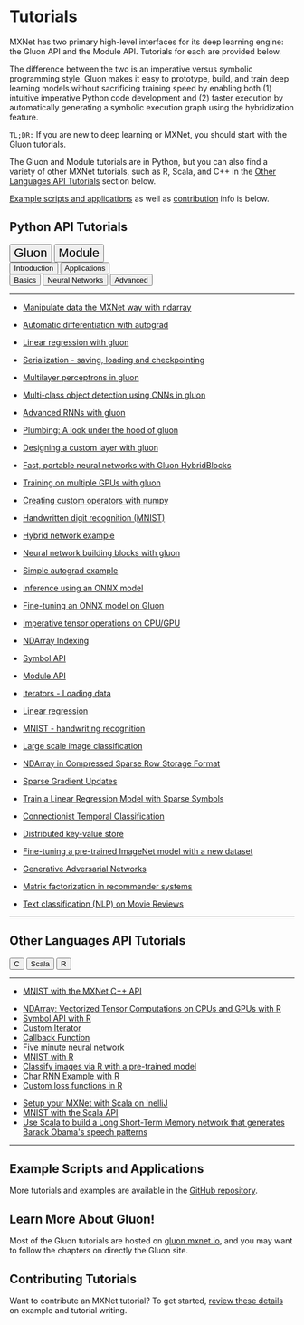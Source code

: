 # Tutorials

MXNet has two primary high-level interfaces for its deep learning engine: the Gluon API and the Module API. Tutorials for each are provided below.

The difference between the two is an imperative versus symbolic programming style. Gluon makes it easy to prototype, build, and train deep learning models without sacrificing training speed by enabling both (1) intuitive imperative Python code development and (2) faster execution by automatically generating a symbolic execution graph using the hybridization feature.

`TL;DR:` If you are new to deep learning or MXNet, you should start with the Gluon tutorials.

The Gluon and Module tutorials are in Python, but you can also find a variety of other MXNet tutorials, such as R, Scala, and C++ in the [Other Languages API Tutorials](#other-mxnet-api-tutorials) section below.

[Example scripts and applications](#example-scripts-and-applications) as well as [contribution](#contributing-tutorials) info is below.

<script type="text/javascript" src='../_static/js/options.js'></script>


## Python API Tutorials

<!-- Gluon vs Module -->
<div class="btn-group opt-group" role="group">
  <button type="button" class="btn btn-default opt active" style="font-size:22px">Gluon</button>
  <button type="button" class="btn btn-default opt"   style="font-size:22px">Module</button>
</div>


<!-- Levels -->
<div class="gluon module">
<div class="btn-group opt-group" role="group">
  <button type="button" class="btn btn-default opt active">Introduction</button>
  <button type="button" class="btn btn-default opt">Applications</button>
</div>
</div>


<!-- introduction Topics -->
<div class="introduction">
<div class="btn-group opt-group" role="group">
  <button type="button" class="btn btn-default opt active">Basics</button>
  <button type="button" class="btn btn-default opt">Neural Networks</button>
  <button type="button" class="btn btn-default opt">Advanced</button>
</div>
</div>


<!-- Intermediate Topics
<div class="intermediate">
<div class="btn-group opt-group" role="group">
  <button type="button" class="btn btn-default opt active">Image Recognition</button>
  <button type="button" class="btn btn-default opt">Human Language</button>
  <button type="button" class="btn btn-default opt">Recommender Systems</button>
  <button type="button" class="btn btn-default opt">Customization</button>
</div>
</div>
-->

<!-- Advanced Topics
<div class="advanced">
<div class="btn-group opt-group" role="group">
  <button type="button" class="btn btn-default opt active">Distributed Training</button>
  <button type="button" class="btn btn-default opt">Optimization</button>
  <button type="button" class="btn btn-default opt">Adversarial Networks</button>
</div>
</div>
-->
<!-- END - Main Menu -->
<hr>

<div class="gluon">
<div class="introduction">


<div class="basics">

- [Manipulate data the MXNet way with ndarray](http://gluon.mxnet.io/chapter01_crashcourse/ndarray.html)

- [Automatic differentiation with autograd](http://gluon.mxnet.io/chapter01_crashcourse/autograd.html)

- [Linear regression with gluon](http://gluon.mxnet.io/chapter02_supervised-learning/linear-regression-gluon.html)

- [Serialization - saving, loading and checkpointing](http://gluon.mxnet.io/chapter03_deep-neural-networks/serialization.html)

</div>


<div class="neural-networks">

- [Multilayer perceptrons in gluon](http://gluon.mxnet.io/chapter03_deep-neural-networks/mlp-gluon.html)

- [Multi-class object detection using CNNs in gluon](http://gluon.mxnet.io/chapter04_convolutional-neural-networks/cnn-gluon.html)

- [Advanced RNNs with gluon](http://gluon.mxnet.io/chapter05_recurrent-neural-networks/rnns-gluon.html)

</div>


<div class="advanced">

- [Plumbing: A look under the hood of gluon](http://gluon.mxnet.io/chapter03_deep-neural-networks/plumbing.html)

- [Designing a custom layer with gluon](http://gluon.mxnet.io/chapter03_deep-neural-networks/custom-layer.html)

- [Fast, portable neural networks with Gluon HybridBlocks](http://gluon.mxnet.io/chapter07_distributed-learning/hybridize.html)

- [Training on multiple GPUs with gluon](http://gluon.mxnet.io/chapter07_distributed-learning/multiple-gpus-gluon.html)

</div>

</div> <!--end of introduction-->


<div class="applications">

- [Creating custom operators with numpy](/tutorials/gluon/customop.html)

- [Handwritten digit recognition (MNIST)](/tutorials/gluon/mnist.html)

- [Hybrid network example](/tutorials/gluon/hybrid.html)

- [Neural network building blocks with gluon](/tutorials/gluon/gluon.html)

- [Simple autograd example](/tutorials/gluon/autograd.html)

- [Inference using an ONNX model](/tutorials/onnx/inference_on_onnx_model.html)

- [Fine-tuning an ONNX model on Gluon](/tutorials/onnx/fine_tuning_onnx_gluon.html)
</div> <!--end of applications-->

</div> <!--end of gluon-->


<div class="module">


<div class="introduction">


<div class="basics">

- [Imperative tensor operations on CPU/GPU](http://mxnet.incubator.apache.org/tutorials/basic/ndarray.html)

- [NDArray Indexing](../tutorials/basic/ndarray_indexing.html)

- [Symbol API](http://mxnet.incubator.apache.org/tutorials/basic/symbol.html)

- [Module API](http://mxnet.incubator.apache.org/tutorials/basic/module.html)

- [Iterators - Loading data](http://mxnet.incubator.apache.org/tutorials/basic/data.html)

</div>


<div class="neural-networks">

- [Linear regression](http://mxnet.incubator.apache.org/tutorials/python/linear-regression.html)

- [MNIST - handwriting recognition](http://mxnet.incubator.apache.org/tutorials/python/mnist.html)

- [Large scale image classification](http://mxnet.incubator.apache.org/tutorials/vision/large_scale_classification.html)

<!-- broken #9532
- [Image recognition](http://mxnet.incubator.apache.org/tutorials/python/predict_image.html)
-->
</div>


<div class="advanced">

- [NDArray in Compressed Sparse Row Storage Format](http://mxnet.incubator.apache.org/tutorials/sparse/csr.html)

- [Sparse Gradient Updates](http://mxnet.incubator.apache.org/tutorials/sparse/row_sparse.html)

- [Train a Linear Regression Model with Sparse Symbols](http://mxnet.incubator.apache.org/tutorials/sparse/train.html)

</div>

</div> <!--end of introduction-->


<div class="applications">

- [Connectionist Temporal Classification](../tutorials/speech_recognition/ctc.html)

- [Distributed key-value store](http://mxnet.incubator.apache.org/tutorials/python/kvstore.html)

- [Fine-tuning a pre-trained ImageNet model with a new dataset](http://mxnet.incubator.apache.org/faq/finetune.html)

- [Generative Adversarial Networks](http://mxnet.incubator.apache.org/tutorials/unsupervised_learning/gan.html)

- [Matrix factorization in recommender systems](http://mxnet.incubator.apache.org/tutorials/python/matrix_factorization.html)

- [Text classification (NLP) on Movie Reviews](http://mxnet.incubator.apache.org/tutorials/nlp/cnn.html)

</div> <!--end of applications-->

</div> <!--end of module-->


<hr>

## Other Languages API Tutorials


<div class="btn-group opt-group" role="group">
  <button type="button" class="btn btn-default opt active">C</button>
  <button type="button" class="btn btn-default opt">Scala</button>
  <button type="button" class="btn btn-default opt">R</button>
</div>
<hr>

<div class="c">

- [MNIST with the MXNet C++ API](http://mxnet.incubator.apache.org/tutorials/c%2B%2B/basics.html)
</div> <!--end of c++-->


<div class="r">

- [NDArray: Vectorized Tensor Computations on CPUs and GPUs with R](http://mxnet.incubator.apache.org/tutorials/r/ndarray.html)
- [Symbol API with R](http://mxnet.incubator.apache.org/tutorials/r/symbol.html)
- [Custom Iterator](http://mxnet.incubator.apache.org/tutorials/r/CustomIterator.html)
- [Callback Function](http://mxnet.incubator.apache.org/tutorials/r/CallbackFunction.html)
- [Five minute neural network](http://mxnet.incubator.apache.org/tutorials/r/fiveMinutesNeuralNetwork.html)
- [MNIST with R](http://mxnet.incubator.apache.org/tutorials/r/mnistCompetition.html)
- [Classify images via R with a pre-trained model](http://mxnet.incubator.apache.org/tutorials/r/classifyRealImageWithPretrainedModel.html)
- [Char RNN Example with R](http://mxnet.incubator.apache.org/tutorials/r/charRnnModel.html)
- [Custom loss functions in R](http://mxnet.incubator.apache.org/tutorials/r/CustomLossFunction.html)


</div> <!--end of r-->


<div class="scala">

- [Setup your MXNet with Scala on InelliJ](http://mxnet.incubator.apache.org/tutorials/scala/mxnet_scala_on_intellij.html)
- [MNIST with the Scala API](http://mxnet.incubator.apache.org/tutorials/scala/mnist.html)
- [Use Scala to build a Long Short-Term Memory network that generates Barack Obama's speech patterns](http://mxnet.incubator.apache.org/tutorials/scala/char_lstm.html)
</div>

<hr>


## Example Scripts and Applications

More tutorials and examples are available in the [GitHub repository](https://github.com/apache/incubator-mxnet/tree/master/example).


## Learn More About Gluon!

Most of the Gluon tutorials are hosted on [gluon.mxnet.io](http://gluon.mxnet.io), and you may want to follow the chapters on directly the Gluon site.


## Contributing Tutorials

Want to contribute an MXNet tutorial? To get started, [review these details](https://github.com/apache/incubator-mxnet/tree/master/example#contributing) on example and tutorial writing.
